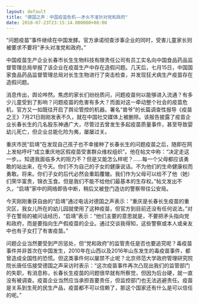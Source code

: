 ```yaml
---
layout: default
title: "德国之声：中国疫苗危机——矛头不准针对党和政府"
date: 2018-07-23T23:15:14.000000+08:00
---
```


“问题疫苗”事件继续在中国发酵。官方承诺彻查涉事企业的同时，受害儿童家长则被要求不要将“矛头对准党和政府。”

中国疫苗生产企业长春市长生生物科技有限责任公司有员工实名向中国食品药品监督管理总局举报了该企业在疫苗生产中存在造假问题。几天后，七月15日，中国国家食品药品监督管理总局对长生生物进行了突击检查，并发现狂犬病生产疫苗存在造假问题。

消息传出，舆论哗然。焦虑的家长们纷纷质问，问题疫苗何以能够进入流通？有多少儿童受到了影响？问题疫苗的危害有多大？而面对这一牵动整个社会的疫苗危机，官方又一如既往开启了舆论管控的机器。署名“兽爷”的长篇调查性报导《疫苗之王》7月21日刚刚发表不久，就在中国社交媒体上被删除。该报告披露了疫苗企业长春长生的几名股东神通广大，尽管过去曾发生多起疫苗质量事件，甚至导致婴幼儿死亡，但企业总能化险为夷，屡屡过关。

重庆市民“启靖”在发现自己孩子也不幸接种了长春长生的问题疫苗之后，随即在网上发帖呼吁“成立重庆地区假疫苗受害群众维权组织”。他在帖文中称：“决定走这一步。。知道我面临多大的阻力不？但是又能怎么样呢？……每一个父母都应该勇敢的站出来，在今天。你们不为自己的子女的健康说话。不为他们的生命健康权而勇敢。将来。你们子女的后代必然会重蹈覆辙。我们作为父母可以给不了他（她）们荣华富贵，锦衣玉食。但是我们不能不给他们最基本的生存权。”帖文发出不久，“启靖”家中的网络即告中断，稍后又被登门造访的警察带往公安局。

今天刚刚重获自由的“启靖”通过电话对德国之声表示：“重庆是长春长生疫苗的重灾区，我女儿所在的幼儿园就使用了这种疫苗，但官方到目前还没有任何说法。”对于在警局的被问话经历，“启靖”表示：“他们主要的意思就是，不要把矛头指向党和政府，而是要指向生产假疫苗的企业。通过交谈我得知，这些警察或本人或亲友中也有子女打了有害疫苗。”

问题企业当然要受到严厉惩处，但“党和政府”的监管责任是否也要追究呢？毒疫苗事件并非首次在中国发生，2010年在山西以及2016年山东发生的毒疫苗事件，都曾造成全国性的恐慌。但这类事件何以屡禁不止呢？北京师范大学政府管理研究院院长唐任伍接受德国之声采访时表示：“这次疫苗事件再次凸现出我们的监管部门的失职，有消息称，长春长生疫苗的问题很早就有所察觉，但因为后台硬，就一直没有被调查。疫苗企业当然应当承担首要责任，但监控部门也无法逃避责任。疫苗是关系到生死的民生产品，疫苗都不可以信赖了，那这个国家还有什么是可以信任的呢。”

